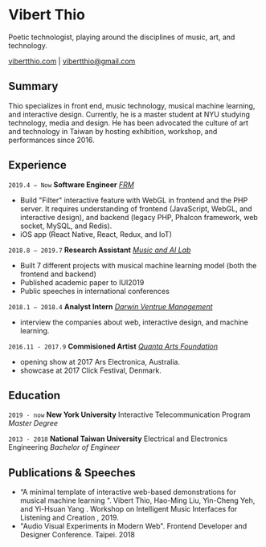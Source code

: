 # Vibert Thio
Poetic technologist, playing around the disciplines of music, art, and technology.

<div id="webaddress">
<a href="https://vibertthio.com/portfolio">vibertthio.com</a>
| <a href="mailto:vibertthio@gmail.com">vibertthio@gmail.com</a>
</div>



## Summary

Thio specializes in front end, music technology, musical machine learning, and interactive design. Currently, he is a master student at NYU studying technology, media and design. He has been advocated the culture of art and technology in Taiwan by hosting exhibition, workshop, and performances since 2016.



## Experience

`2019.4 – Now` **Software Engineer** [*FRM*](https://frm.fm/)

- Build "Filter" interactive feature with WebGL in frontend and the PHP server. It requires understanding of frontend (JavaScript, WebGL, and interactive design), and backend (legacy PHP, Phalcon framework, web socket, MySQL, and Redis).
- iOS app (React Native, React, Redux, and IoT)

`2018.8 – 2019.7` **Research Assistant** [*Music and AI Lab*](https://musicai.citi.sinica.edu.tw/)

- Built 7 different projects with musical machine learning model (both the frontend and backend)
- Published academic paper to IUI2019
- Public speeches in international conferences

`2018.1 – 2018.4` **Analyst Intern** [*Darwin Ventrue Management*](http://darwin-venture.com.tw/english/aboutus.html)

- interview the companies about web, interactive design, and machine learning.

`2016.11 - 2017.9` **Commisioned Artist** [*Quanta Arts Foundation*](http://www.qaf.org.tw/)

- opening show at 2017 Ars Electronica, Australia.
- showcase at 2017 Click Festival, Denmark.



## Education

`2019 - now` **New York University**
Interactive Telecommunication Program
*Master Degree*

`2013 - 2018` **National Taiwan University**
Electrical and Electronics Engineering
*Bachelor of Engineer*



## Publications & Speeches

- “A minimal template of interactive web-based demonstrations for musical machine learning ”. Vibert Thio, Hao-Ming Liu, Yin-Cheng Yeh, and Yi-Hsuan Yang . Workshop on Intelligent Music Interfaces for Listening and Creation , 2019.
- "Audio Visual Experiments in Modern Web". Frontend Developer and Designer Conference. Taipei. 2018




<!-- ### Footer
Last updated: 2019.9 -->


